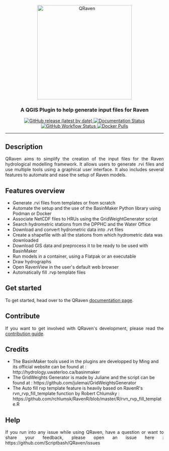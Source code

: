 <p align="center">
<img alt="QRaven" src= "https://user-images.githubusercontent.com/98601298/206937821-d1d04252-11ac-4094-974f-fda63e1f4cca.png" width="300">
</p>

<h3 align="center">A QGIS Plugin to help generate input files for Raven</h3>

<p align="center">

<a href="https://github.com/Scriptbash/QRaven/releases">
    <img alt="GitHub release (latest by date)" src="https://img.shields.io/github/v/release/Scriptbash/QRaven?display_name=tag"/>
</a>
<a href='https://qraven.readthedocs.io/en/latest/?badge=latest'>
    <img src='https://readthedocs.org/projects/qraven/badge/?version=latest' alt='Documentation Status' />
</a>
<a href="https://github.com/Scriptbash/QRaven/actions/workflows/docker-image.yml">
    <img alt="GitHub Workflow Status" src="https://github.com/Scriptbash/QRaven/actions/workflows/docker-image.yml/badge.svg">
</a>
<a href='https://hub.docker.com/r/scriptbash/qraven/tags'>
    <img alt="Docker Pulls" src="https://img.shields.io/docker/pulls/scriptbash/qraven">
</a>

</p>

---

## Description
<p align="justify">
QRaven aims to simplify the creation of the input files for the Raven hydrological modelling framework. It allows users to generate .rvi files and use multiple tools using a graphical user interface. It also includes several features to automate and ease the setup of Raven models.
</p>

## Features overview
<ul>
<li>Generate .rvi files from templates or from scratch</li>
<li>Automate the setup and the use of the BasinMaker Python library using Podman or Docker</li>
<li>Associate NetCDF files to HRUs using the GridWeightGenerator script</li>
<li>Search hydrometric stations from the DPPHC and the Water Office</li>
<li>Download and convert hydrometric data into .rvt files</li>
<li>Create a shapefile with all the stations from which hydrometric data was downloaded</li>
<li>Download GIS data and preprocess it to be ready to be used with BasinMaker</li>
<li>Run models in a container, using a Flatpak or an executable</li>
<li>Draw hydrographs</li>
<li>Open RavenView in the user's default web browser</li>
<li>Automatically fill .rvp template files</li>
</ul>

## Get started
<p align ="justify">
To get started, head over to the QRaven <a href='https://qraven.readthedocs.io'>documentation page</a>.
<p>

## Contribute
<p align ="justify">
If you want to get involved with QRaven's development, please read the <a href="https://qraven.readthedocs.io/en/latest/contribute.html">contribution guide</a>.
</p>

## Credits
<p align ="justify">
<ul>
<li>The BasinMaker tools used in the plugins are developped by Ming and its official website can be found at : http://hydrology.uwaterloo.ca/basinmaker </li>
<li> The GridWeights Generator is made by Juliane and the script can be found at : https://github.com/julemai/GridWeightsGenerator </li>
<li>The Auto fill rvp template feature is heavily based on RavenR's rvn_rvp_fill_template function by Robert Chlumsky : https://github.com/rchlumsk/RavenR/blob/master/R/rvn_rvp_fill_template.R </li>
</ul>
</p>

## Help
<p align ="justify">
If you run into any issue while using QRaven, have a question or want to share your feedback, please open an issue here : https://github.com/Scriptbash/QRaven/issues
</p>
